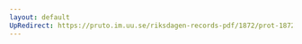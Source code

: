 ```yaml
---
layout: default
UpRedirect: https://pruto.im.uu.se/riksdagen-records-pdf/1872/prot-1872--ak--405/prot-1872--ak--405_000.pdf
---
```

